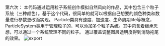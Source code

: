 第六次：
本代码通过运用粒子系统创作模拟自然风向的作品，其中包含三个粒子系统（三种颜色）。基于这个代码，很简单的就可以根据自己想要的颜色种类和数量进行参数更改而实现。
Particle类具有速度、加速度、生命周期life等概念，
ParticleSystem类用于管理粒子的，可以添加多个粒子系统。其中包含着继承思想，可以通过一个系统管理不同的粒子。
通过覆盖调整图层透明度得到消隐拖尾的效果。
![export](https://user-images.githubusercontent.com/90589652/139524092-696a1c04-3556-4a14-ad39-225cc9153db9.gif)
